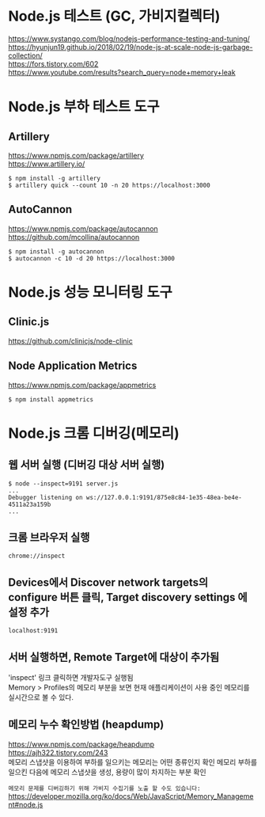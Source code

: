 # Node.js 테스트 (GC, 가비지컬렉터)
https://www.systango.com/blog/nodejs-performance-testing-and-tuning/    
https://hyunjun19.github.io/2018/02/19/node-js-at-scale-node-js-garbage-collection/  
https://fors.tistory.com/602  
https://www.youtube.com/results?search_query=node+memory+leak  

# Node.js 부하 테스트 도구  
## Artillery  
https://www.npmjs.com/package/artillery  
https://www.artillery.io/  
```
$ npm install -g artillery
$ artillery quick --count 10 -n 20 https://localhost:3000
```

## AutoCannon  
https://www.npmjs.com/package/autocannon  
https://github.com/mcollina/autocannon   
```
$ npm install -g autocannon
$ autocannon -c 10 -d 20 https://localhost:3000
```


# Node.js 성능 모니터링 도구
## Clinic.js  
https://github.com/clinicjs/node-clinic

## Node Application Metrics  
https://www.npmjs.com/package/appmetrics  
```
$ npm install appmetrics
```


# Node.js 크롬 디버깅(메모리)  
## 웹 서버 실행 (디버깅 대상 서버 실행)
```
$ node --inspect=9191 server.js
...
Debugger listening on ws://127.0.0.1:9191/875e8c84-1e35-48ea-be4e-4511a23a159b
...
```

## 크롬 브라우저 실행  
```
chrome://inspect
```

## Devices에서 Discover network targets의 configure 버튼 클릭, Target discovery settings 에 설정 추가  
```
localhost:9191
```

## 서버 실행하면, Remote Target에 대상이 추가됨  
'inspect' 링크 클릭하면 개발자도구 실행됨   
Memory > Profiles의 메모리 부분을 보면 현재 애플리케이션이 사용 중인 메모리를 실시간으로 볼 수 있다.

## 메모리 누수 확인방법 (heapdump)  
https://www.npmjs.com/package/heapdump  
https://ajh322.tistory.com/243  
메모리 스냅샷을 이용하여 부하를 일으키는 메모리는 어떤 종류인지 확인
메모리 부하를 일으킨 다음에 메모리 스냅샷을 생성, 용량이 많이 차지하는 부분 확인  

`메모리 문제를 디버깅하기 위해 가비지 수집기를 노출 할 수도 있습니다:`
https://developer.mozilla.org/ko/docs/Web/JavaScript/Memory_Management#node.js  

